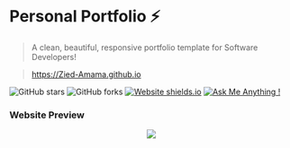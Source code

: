 # Personal Portfolio ⚡️ 
> A clean, beautiful, responsive portfolio template for Software Developers!

> https://Zied-Amama.github.io

![GitHub stars](https://img.shields.io/github/stars/varadbhogayata/Zied-Amama.github.io) 
![GitHub forks](https://img.shields.io/github/forks/varadbhogayata/Zied-Amama.github.io)
[![Website shields.io](https://img.shields.io/badge/website-up-yellow)](http://Zied-Amama.github.io/)
[![Ask Me Anything !](https://img.shields.io/badge/ask%20me-linkedin-1abc9c.svg)](https://www.linkedin.com/in/Zied.amama/)

### Website Preview
<p align="center"> 
  <kbd>
    <a href="https://Zied-Amama.github.io" target="_blank"><img src="examples/preview.gif">
  </a>
  </kbd>
</p>

